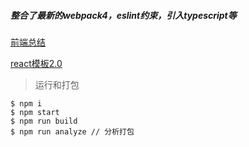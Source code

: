 ##### 整合了最新的webpack4，eslint约束，引入typescript等


[前端总结](https://github.com/qld-cf/FrontThink)

[react模板2.0](https://github.com/qld-cf/react-ts2)


> 运行和打包

```
$ npm i
$ npm start
$ npm run build
$ npm run analyze // 分析打包
```


